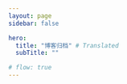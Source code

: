 ```yaml
---
layout: page
sidebar: false

hero:
  title: "博客归档" # Translated
  subTitle: ""

# flow: true
---
```


<script setup>
// 路径相对于 docs/src/zh/Notes/index.md
import BlogArchive from '../components/BlogArchive.vue' 
</script>

<BlogArchive/> 